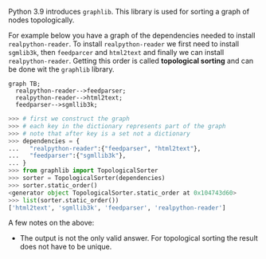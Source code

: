 Python 3.9 introduces `graphlib`. This library is used for sorting a graph of nodes topologically.

For example below you have a graph of the dependencies needed to install `realpython-reader`. To install `realpython-reader` we first need to install `sgmlib3k`, then `feedparcer` and `html2text` and finally we can install `realpython-reader`. Getting this order is called **topological sorting** and can be done wit the `graphlib` library.

```mermaid
graph TB;
  realpython-reader-->feedparser;
  realpython-reader-->html2text;
  feedparser-->sgmllib3k;
```



```python
>>> # first we construct the graph
>>> # each key in the dictionary represents part of the graph
>>> # note that after key is a set not a dictionary
>>> dependencies = {
...   "realpython-reader":{"feedparser", "html2text"},
...   "feedparser":{"sgmllib3k"},
... }
>>> from graphlib import TopologicalSorter
>>> sorter = TopologicalSorter(dependencies)
>>> sorter.static_order()
<generator object TopologicalSorter.static_order at 0x104743d60>
>>> list(sorter.static_order())
['html2text', 'sgmllib3k', 'feedparser', 'realpython-reader']
```

A few notes on the above:

* The output is not the only valid answer. For topological sorting the result does not have to be unique.